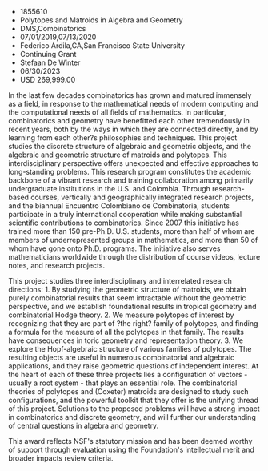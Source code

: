
* 1855610
* Polytopes and Matroids in Algebra and Geometry
* DMS,Combinatorics
* 07/01/2019,07/13/2020
* Federico Ardila,CA,San Francisco State University
* Continuing Grant
* Stefaan De Winter
* 06/30/2023
* USD 269,999.00

In the last few decades combinatorics has grown and matured immensely as a
field, in response to the mathematical needs of modern computing and the
computational needs of all fields of mathematics. In particular, combinatorics
and geometry have benefitted each other tremendously in recent years, both by
the ways in which they are connected directly, and by learning from each other?s
philosophies and techniques. This project studies the discrete structure of
algebraic and geometric objects, and the algebraic and geometric structure of
matroids and polytopes. This interdisciplinary perspective offers unexpected and
effective approaches to long-standing problems. This research program
constitutes the academic backbone of a vibrant research and training
collaboration among primarily undergraduate institutions in the U.S. and
Colombia. Through research-based courses, vertically and geographically
integrated research projects, and the biannual Encuentro Colombiano de
Combinatoria, students participate in a truly international cooperation while
making substantial scientific contributions to combinatorics. Since 2007 this
initiative has trained more than 150 pre-Ph.D. U.S. students, more than half of
whom are members of underrepresented groups in mathematics, and more than 50 of
whom have gone onto Ph.D. programs. The initiative also serves mathematicians
worldwide through the distribution of course videos, lecture notes, and research
projects.

This project studies three interdisciplinary and interrelated research
directions: 1. By studying the geometric structure of matroids, we obtain purely
combinatorial results that seem intractable without the geometric perspective,
and we establish foundational results in tropical geometry and combinatorial
Hodge theory. 2. We measure polytopes of interest by recognizing that they are
part of ?the right? family of polytopes, and finding a formula for the measure
of all the polytopes in that family. The results have consequences in toric
geometry and representation theory. 3. We explore the Hopf-algebraic structure
of various families of polytopes. The resulting objects are useful in numerous
combinatorial and algebraic applications, and they raise geometric questions of
independent interest. At the heart of each of these three projects lies a
configuration of vectors - usually a root system - that plays an essential role.
The combinatorial theories of polytopes and (Coxeter) matroids are designed to
study such configurations, and the powerful toolkit that they offer is the
unifying thread of this project. Solutions to the proposed problems will have a
strong impact in combinatorics and discrete geometry, and will further our
understanding of central questions in algebra and geometry.

This award reflects NSF's statutory mission and has been deemed worthy of
support through evaluation using the Foundation's intellectual merit and broader
impacts review criteria.
